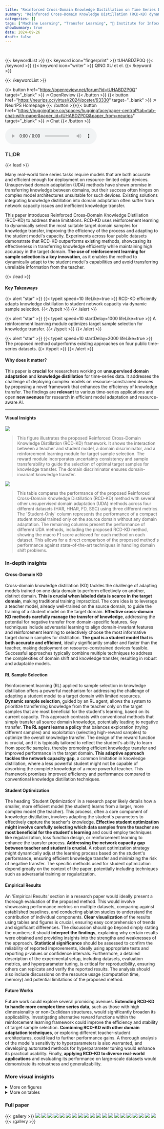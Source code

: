 ```yaml
---
title: "Reinforced Cross-Domain Knowledge Distillation on Time Series Data"
summary: "Reinforced Cross-Domain Knowledge Distillation (RCD-KD) dynamically selects target samples for efficient knowledge transfer from a complex teacher model to a compact student model, achieving superior ..."
categories: []
tags: ["Machine Learning", "Transfer Learning", "🏢 Institute for Infocomm Research, A*STAR, Singapore",]
showSummary: true
date: 2024-09-26
draft: false
---
```


<br>

{{< keywordList >}}
{{< keyword icon="fingerprint" >}} tUHABDZP0Q {{< /keyword >}}
{{< keyword icon="writer" >}} QING XU et el. {{< /keyword >}}
 
{{< /keywordList >}}

{{< button href="https://openreview.net/forum?id=tUHABDZP0Q" target="_blank" >}}
↗ OpenReview
{{< /button >}}
{{< button href="https://neurips.cc/virtual/2024/poster/93330" target="_blank" >}}
↗ NeurIPS Homepage
{{< /button >}}{{< button href="https://huggingface.co/spaces/huggingface/paper-central?tab=tab-chat-with-paper&paper_id=tUHABDZP0Q&paper_from=neurips" target="_blank" >}}
↗ Chat
{{< /button >}}



<audio controls>
    <source src="https://ai-paper-reviewer.com/tUHABDZP0Q/podcast.wav" type="audio/wav">
    Your browser does not support the audio element.
</audio>


### TL;DR


{{< lead >}}

Many real-world time series tasks require models that are both accurate and efficient enough for deployment on resource-limited edge devices.  Unsupervised domain adaptation (UDA) methods have shown promise in transferring knowledge between domains, but their success often hinges on complex model architectures unsuitable for such devices. Existing solutions integrating knowledge distillation into domain adaptation often suffer from network capacity issues and inefficient knowledge transfer. 

This paper introduces Reinforced Cross-Domain Knowledge Distillation (RCD-KD) to address these limitations. RCD-KD uses reinforcement learning to dynamically select the most suitable target domain samples for knowledge transfer, improving the efficiency of the process and adapting to the student model's capacity. Experiments across four public datasets demonstrate that RCD-KD outperforms existing methods, showcasing its effectiveness in transferring knowledge efficiently while maintaining high accuracy in the target domain.  **The use of reinforcement learning for sample selection is a key innovation**, as it enables the method to dynamically adapt to the student model's capabilities and avoid transferring unreliable information from the teacher.

{{< /lead >}}


#### Key Takeaways

{{< alert "star" >}}
{{< typeit speed=10 lifeLike=true >}} RCD-KD efficiently adapts knowledge distillation to student network capacity via dynamic sample selection. {{< /typeit >}}
{{< /alert >}}

{{< alert "star" >}}
{{< typeit speed=10 startDelay=1000 lifeLike=true >}} A reinforcement learning module optimizes target sample selection for knowledge transfer. {{< /typeit >}}
{{< /alert >}}

{{< alert "star" >}}
{{< typeit speed=10 startDelay=2000 lifeLike=true >}} The proposed method outperforms existing approaches on four public time-series datasets. {{< /typeit >}}
{{< /alert >}}

#### Why does it matter?
This paper is **crucial** for researchers working on **unsupervised domain adaptation** and **knowledge distillation** for time-series data. It addresses the challenge of deploying complex models on resource-constrained devices by proposing a novel framework that enhances the efficiency of knowledge transfer.  The findings are **relevant** to various time-series applications and open **new avenues** for research in efficient model adaptation and resource-aware AI.

------
#### Visual Insights



![](https://ai-paper-reviewer.com/tUHABDZP0Q/figures_3_1.jpg)

> This figure illustrates the proposed Reinforced Cross-Domain Knowledge Distillation (RCD-KD) framework.  It shows the interaction between a teacher and student model, a domain discriminator, and a reinforcement learning module for target sample selection. The reward module incorporates uncertainty consistency and sample transferability to guide the selection of optimal target samples for knowledge transfer. The domain discriminator ensures domain-invariant knowledge transfer.





![](https://ai-paper-reviewer.com/tUHABDZP0Q/tables_6_1.jpg)

> This table compares the performance of the proposed Reinforced Cross-Domain Knowledge Distillation (RCD-KD) method with several other unsupervised domain adaptation (UDA) methods across four different datasets (HAR, HHAR, FD, SSC) using three different metrics.  The 'Student-Only' column represents the performance of a compact student model trained only on the source domain without any domain adaptation.  The remaining columns present the performance of different UDA methods, including the proposed RCD-KD method, showing the macro F1 score achieved for each method on each dataset. This allows for a direct comparison of the proposed method's performance against state-of-the-art techniques in handling domain shift problems.





### In-depth insights


#### Cross-Domain KD
Cross-domain knowledge distillation (KD) tackles the challenge of adapting models trained on one data domain to perform effectively on another, distinct domain.  **This is crucial when labeled data is scarce in the target domain**, making traditional training impractical.  The core idea is to leverage a teacher model, already well-trained on the source domain, to guide the training of a student model on the target domain.  **Effective cross-domain KD methods carefully manage the transfer of knowledge**, addressing the potential for negative transfer from domain-specific features.  Key techniques include adversarial learning to align domain-invariant features and reinforcement learning to selectively choose the most informative target domain samples for distillation. **The goal is a student model that is both accurate and efficient**, ideally significantly smaller and faster than the teacher, making deployment on resource-constrained devices feasible.  Successful approaches typically combine multiple techniques to address the complexities of domain shift and knowledge transfer, resulting in robust and adaptable models.

#### RL Sample Selection
Reinforcement learning (RL) applied to sample selection in knowledge distillation offers a powerful mechanism for addressing the challenge of adapting a student model to a target domain with limited resources.  **Dynamic sample selection**, guided by an RL agent, allows the system to prioritize transferring knowledge from the teacher only on the target samples that are most beneficial for the student's learning, based on its current capacity.  This approach contrasts with conventional methods that simply transfer all source domain knowledge, potentially leading to negative transfer.  **The RL agent learns a policy** that balances exploration (trying different samples) and exploitation (selecting high-reward samples) to optimize the overall knowledge transfer. The design of the reward function is crucial, and it is typically tailored to reflect the student's ability to learn from specific samples, thereby promoting efficient knowledge transfer and improved performance in the target domain.  **This adaptive approach tackles the network capacity gap**, a common limitation in knowledge distillation, where a less powerful student might not be capable of absorbing the complete knowledge of a more powerful teacher. This framework promises improved efficiency and performance compared to conventional knowledge distillation techniques.

#### Student Optimization
The heading 'Student Optimization' in a research paper likely details how a smaller, more efficient model (the student) learns from a larger, more complex model (the teacher).  This process, often a core component of knowledge distillation, involves adapting the student's parameters to effectively capture the teacher's knowledge.  **Effective student optimization might involve carefully selecting which data samples from the teacher are most beneficial for the student's learning** and could employ techniques like regularization, loss function design, or reinforcement learning to enhance the transfer process. **Addressing the network capacity gap between teacher and student is crucial.**  A robust optimization strategy might dynamically adjust the learning process based on the student's performance, ensuring efficient knowledge transfer and minimizing the risk of negative transfer. The specific methods used for student optimization depend greatly on the context of the paper, potentially including techniques such as adversarial training or regularization.

#### Empirical Results
An 'Empirical Results' section in a research paper would ideally present a thorough evaluation of the proposed method.  This would involve showcasing performance metrics on multiple datasets, comparing against established baselines, and conducting ablation studies to understand the contribution of individual components.  **Clear visualization** of the results using tables and figures is crucial, ensuring easy comprehension of trends and significant differences.  The discussion should go beyond simply stating the numbers; it should **interpret the findings**, explaining why certain results were obtained and providing insights into the strengths and weaknesses of the approach.  **Statistical significance** should be assessed to confirm the reliability of reported improvements, ideally using appropriate tests and reporting p-values or confidence intervals.  Furthermore, a detailed description of the experimental setup, including datasets, evaluation metrics, and hyperparameter tuning, is critical for reproducibility, ensuring others can replicate and verify the reported results.  The analysis should also include discussions on the resource usage (computation time, memory) and potential limitations of the proposed method.

#### Future Works
Future work could explore several promising avenues. **Extending RCD-KD to handle more complex time series data**, such as those with high dimensionality or non-Euclidean structures, would significantly broaden its applicability.  Investigating alternative reward functions within the reinforcement learning framework could improve the efficiency and stability of target sample selection.  **Combining RCD-KD with other domain adaptation techniques**, or exploring different teacher-student architectures, could lead to further performance gains.  A thorough analysis of the model's sensitivity to hyperparameters is also warranted, and developing automated methods for hyperparameter tuning would enhance its practical usability.  Finally, **applying RCD-KD to diverse real-world applications** and evaluating its performance on large-scale datasets would demonstrate its robustness and generalizability.


### More visual insights

<details>
<summary>More on figures
</summary>


![](https://ai-paper-reviewer.com/tUHABDZP0Q/figures_8_1.jpg)

> This figure illustrates the proposed Reinforced Cross-Domain Knowledge Distillation (RCD-KD) framework.  It shows how a Monte Carlo Dropout (MCD)-based reward module dynamically selects target samples for knowledge transfer to a student network, based on uncertainty consistency and transferability. A domain discriminator ensures domain-invariant knowledge transfer. The dueling DDQN is used to learn the optimal sample selection policy.


![](https://ai-paper-reviewer.com/tUHABDZP0Q/figures_14_1.jpg)

> This figure illustrates the architecture of the proposed Reinforced Cross-Domain Knowledge Distillation (RCD-KD) framework.  It highlights the key components: a Monte Carlo Dropout (MCD) based reward module for optimal target sample selection, a dueling Double Deep Q-Network (DDQN) for learning the selection policy, and a domain discriminator for transferring domain-invariant knowledge. The reward function considers action, uncertainty consistency, and sample transferability.


![](https://ai-paper-reviewer.com/tUHABDZP0Q/figures_16_1.jpg)

> This figure illustrates the proposed Reinforced Cross-Domain Knowledge Distillation (RCD-KD) framework.  It shows the interaction between the teacher and student models, the reinforcement learning module for sample selection, and the domain discriminator used for domain adaptation. The reward function is based on uncertainty consistency and sample transferability.


</details>




<details>
<summary>More on tables
</summary>


![](https://ai-paper-reviewer.com/tUHABDZP0Q/tables_6_2.jpg)
> This table compares the performance of the proposed Reinforced Cross-Domain Knowledge Distillation (RCD-KD) method with several state-of-the-art unsupervised domain adaptation (UDA) methods on four different time series datasets (HAR, HHAR, FD, and SSC).  The performance metric used is macro F1-score.  It shows the performance of a student model trained with only source data ('Student-Only'),  various metric-based UDA methods (HoMM, MDDA, SASA), various adversarial-based UDA methods (DANN, CoDATS, AdvSKM), and the proposed RCD-KD method. The results demonstrate the effectiveness of RCD-KD compared to other UDA methods in improving the performance of a compact student model on the target domain.

![](https://ai-paper-reviewer.com/tUHABDZP0Q/tables_7_1.jpg)
> This table compares the performance of the proposed Reinforced Cross-Domain Knowledge Distillation (RCD-KD) method against several state-of-the-art unsupervised domain adaptation (UDA) methods.  The comparison is done using four metrics across four different datasets (HAR, HHAR, FD, SSC). Each dataset represents a different time series task. The 'Student-Only' column shows the performance of a simple student model trained only on the source domain, providing a baseline.  The table highlights the superior performance of RCD-KD, which consistently outperforms the other methods across various datasets and tasks.

![](https://ai-paper-reviewer.com/tUHABDZP0Q/tables_7_2.jpg)
> This table compares the performance of the proposed Reinforced Cross-Domain Knowledge Distillation (RCD-KD) method with several state-of-the-art unsupervised domain adaptation (UDA) methods across four different datasets (HAR, HHAR, FD, SSC) and multiple transfer scenarios.  Each dataset represents a specific time-series task, and the transfer scenarios involve adapting a model trained on one subset of the data to perform well on a different, unseen subset. The table shows the macro F1-score for each method, providing a comprehensive comparison of their effectiveness in handling domain shift in time-series data.  The 'Student-Only' row indicates the performance of a model trained only on the source domain without any domain adaptation.

![](https://ai-paper-reviewer.com/tUHABDZP0Q/tables_8_1.jpg)
> This table presents the performance comparison of using different Unsupervised Domain Adaptation (UDA) methods for pre-training the teacher model. The goal is to analyze how the choice of UDA method for teacher training affects the final performance of the student model in the proposed Reinforced Cross-Domain Knowledge Distillation (RCD-KD) framework.  Different UDA methods used for teacher training are compared: MDDA, SASA, CODATS, and DANN. The table shows the macro F1 scores achieved by the student model after knowledge distillation, for the HAR, HHAR, FD, and SSC datasets. The table also includes ablation study results showing the effect of removing knowledge distillation loss, domain confusion loss, and reinforced cross-domain knowledge distillation loss from the proposed method.

![](https://ai-paper-reviewer.com/tUHABDZP0Q/tables_9_1.jpg)
> This table presents the ablation study on the proposed reward function and RL-based sample selection module.  It compares the performance of using all target samples for knowledge distillation (Full Samples) against using only a subset selected based on different criteria: uncertainty (R2), transferability (R3), and reinforcement learning based on these criteria (R1, R1, (R2+R3)†).  The results show the impact of each component and highlight the superior performance of the complete method, (R2+R3)†.

![](https://ai-paper-reviewer.com/tUHABDZP0Q/tables_9_2.jpg)
> This table compares the training time (in seconds) required by different domain adaptation methods, including KD-STDA, KA-MCD, MLD-DA, REDA, AAD, MobileDA, UNI-KD, and the proposed RCD-KD method. The training time is a measure of computational complexity, showing how long each method takes to train a model. The results indicate that the proposed RCD-KD method has significantly higher computational cost compared to other methods.

![](https://ai-paper-reviewer.com/tUHABDZP0Q/tables_14_1.jpg)
> This table compares the performance of the proposed Reinforced Cross-Domain Knowledge Distillation (RCD-KD) method with other state-of-the-art unsupervised domain adaptation (UDA) methods on four different datasets (HAR, HHAR, FD, SSC).  The results are presented as the average macro F1-score across three independent runs for each dataset and various transfer scenarios.  The 'Student-Only' column shows the performance of a compact student model trained only on the source domain, without any domain adaptation.  The table allows for a comparison of the effectiveness of RCD-KD against existing methods in terms of improving the performance of a compact student model on the target domain.

![](https://ai-paper-reviewer.com/tUHABDZP0Q/tables_15_1.jpg)
> This table compares the performance of the proposed RCD-KD method with other state-of-the-art unsupervised domain adaptation (UDA) methods on four benchmark datasets (HAR, HHAR, FD, SSC).  Each dataset represents a different time series task, and the table shows the performance of different methods on various transfer scenarios (different source and target domains). The 'Student-Only' column represents the performance of a student model trained only on the source domain, illustrating the baseline performance and how well the UDA methods can improve the performance of the compact student model. The table highlights that the proposed RCD-KD consistently outperforms other UDA methods on various datasets and transfer scenarios.

![](https://ai-paper-reviewer.com/tUHABDZP0Q/tables_15_2.jpg)
> This table compares the performance of the proposed Reinforced Cross-Domain Knowledge Distillation (RCD-KD) method with other state-of-the-art Unsupervised Domain Adaptation (UDA) methods on four different time series datasets.  It shows the macro F1-score achieved by each method across three independent runs. The datasets include Human Activity Recognition (HAR), Heterogeneity HAR (HHAR), Rolling Bearing Fault Diagnosis (FD), and Sleep Stage Classification (SSC).  The table highlights the superior performance of RCD-KD in most scenarios, especially when considering the variability of the results across different datasets and transfer scenarios.

![](https://ai-paper-reviewer.com/tUHABDZP0Q/tables_15_3.jpg)
> This table compares the performance of the proposed Reinforced Cross-Domain Knowledge Distillation (RCD-KD) method with other state-of-the-art unsupervised domain adaptation (UDA) methods on four benchmark datasets (HAR, HHAR, FD, SSC) across three independent runs.  The results show macro F1-scores for each method and highlight the superior performance of RCD-KD.  It demonstrates that the RCD-KD method is consistently effective and outperforms other UDA approaches in most transfer scenarios.

![](https://ai-paper-reviewer.com/tUHABDZP0Q/tables_16_1.jpg)
> This table presents the sensitivity analysis performed on the hyperparameters α₁ and α₂, which are used in the reward function of the reinforcement learning module for target sample selection.  The table shows the Macro F1-scores achieved on four different datasets (HAR, HHAR, FD, and SSC) for various combinations of α₁ and α₂ values.  The results help determine the optimal balance between the uncertainty consistency and sample transferability rewards in the reward function.

![](https://ai-paper-reviewer.com/tUHABDZP0Q/tables_17_1.jpg)
> This table presents the sensitivity analysis result for the hyperparameter τ (temperature) in the proposed RCD-KD method.  It shows the macro F1 scores achieved on four different time series datasets (HAR, HHAR, FD, SSC) when varying the value of τ from 1 to 16.  The results indicate the optimal range for τ, showing how the model's performance changes with different temperature values.

![](https://ai-paper-reviewer.com/tUHABDZP0Q/tables_17_2.jpg)
> This table compares the performance of the proposed method against various active learning sample selection strategies, namely Least Confidence (LC), Sample Margin (M), and Sample Entropy (H).  It shows the macro F1-score achieved on four different datasets (HAR, HHAR, FD, and SSC) for each strategy, both with and without the incorporation of uncertainty consistency and Reinforcement Learning (RL). The baseline represents the performance without any active learning sample selection.

![](https://ai-paper-reviewer.com/tUHABDZP0Q/tables_18_1.jpg)
> This table compares the performance of the proposed Reinforced Cross-Domain Knowledge Distillation (RCD-KD) method with several other unsupervised domain adaptation (UDA) methods on four different datasets (HAR, HHAR, FD, SSC).  The 'Student-Only' column represents the performance of a student model trained only on the source domain without any domain adaptation. The other columns show the performance of various UDA methods and RCD-KD.  The results are evaluated using the Macro F1-score metric.

![](https://ai-paper-reviewer.com/tUHABDZP0Q/tables_18_2.jpg)
> This table compares the performance of the proposed Reinforced Cross-Domain Knowledge Distillation (RCD-KD) method against several state-of-the-art unsupervised domain adaptation (UDA) methods.  The comparison is performed across four different datasets (HAR, HHAR, FD, SSC), each representing a distinct time series task.  The table shows the macro F1-score achieved by each method, with the 'Student-Only' column representing the performance of a compact student model trained only on source data without any domain adaptation.  The results illustrate the effectiveness of the RCD-KD approach in improving the performance of a resource-efficient student model across various time series domains.

</details>




### Full paper

{{< gallery >}}
<img src="https://ai-paper-reviewer.com/tUHABDZP0Q/1.png" class="grid-w50 md:grid-w33 xl:grid-w25" />
<img src="https://ai-paper-reviewer.com/tUHABDZP0Q/2.png" class="grid-w50 md:grid-w33 xl:grid-w25" />
<img src="https://ai-paper-reviewer.com/tUHABDZP0Q/3.png" class="grid-w50 md:grid-w33 xl:grid-w25" />
<img src="https://ai-paper-reviewer.com/tUHABDZP0Q/4.png" class="grid-w50 md:grid-w33 xl:grid-w25" />
<img src="https://ai-paper-reviewer.com/tUHABDZP0Q/5.png" class="grid-w50 md:grid-w33 xl:grid-w25" />
<img src="https://ai-paper-reviewer.com/tUHABDZP0Q/6.png" class="grid-w50 md:grid-w33 xl:grid-w25" />
<img src="https://ai-paper-reviewer.com/tUHABDZP0Q/7.png" class="grid-w50 md:grid-w33 xl:grid-w25" />
<img src="https://ai-paper-reviewer.com/tUHABDZP0Q/8.png" class="grid-w50 md:grid-w33 xl:grid-w25" />
<img src="https://ai-paper-reviewer.com/tUHABDZP0Q/9.png" class="grid-w50 md:grid-w33 xl:grid-w25" />
<img src="https://ai-paper-reviewer.com/tUHABDZP0Q/10.png" class="grid-w50 md:grid-w33 xl:grid-w25" />
<img src="https://ai-paper-reviewer.com/tUHABDZP0Q/11.png" class="grid-w50 md:grid-w33 xl:grid-w25" />
<img src="https://ai-paper-reviewer.com/tUHABDZP0Q/12.png" class="grid-w50 md:grid-w33 xl:grid-w25" />
<img src="https://ai-paper-reviewer.com/tUHABDZP0Q/13.png" class="grid-w50 md:grid-w33 xl:grid-w25" />
<img src="https://ai-paper-reviewer.com/tUHABDZP0Q/14.png" class="grid-w50 md:grid-w33 xl:grid-w25" />
<img src="https://ai-paper-reviewer.com/tUHABDZP0Q/15.png" class="grid-w50 md:grid-w33 xl:grid-w25" />
<img src="https://ai-paper-reviewer.com/tUHABDZP0Q/16.png" class="grid-w50 md:grid-w33 xl:grid-w25" />
<img src="https://ai-paper-reviewer.com/tUHABDZP0Q/17.png" class="grid-w50 md:grid-w33 xl:grid-w25" />
<img src="https://ai-paper-reviewer.com/tUHABDZP0Q/18.png" class="grid-w50 md:grid-w33 xl:grid-w25" />
<img src="https://ai-paper-reviewer.com/tUHABDZP0Q/19.png" class="grid-w50 md:grid-w33 xl:grid-w25" />
<img src="https://ai-paper-reviewer.com/tUHABDZP0Q/20.png" class="grid-w50 md:grid-w33 xl:grid-w25" />
{{< /gallery >}}